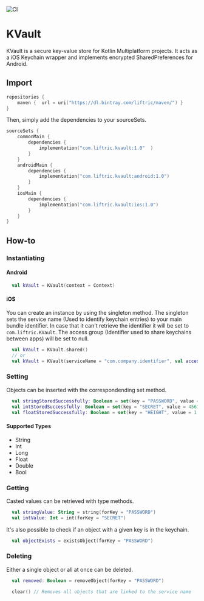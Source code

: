 ![CI](https://github.com/Liftric/kvault/workflows/CI/badge.svg)

# KVault

KVault is a secure key-value store for Kotlin Multiplatform projects. It acts as a iOS Keychain wrapper and implements encrypted SharedPreferences for Android.

## Import

```kotlin
repositories {
    maven {  url = uri("https://dl.bintray.com/liftric/maven/") }
}
```

Then, simply add the dependencies to your sourceSets.

```kotlin
sourceSets {
    commonMain {
        dependencies {
            implementation("com.liftric.kvault:1.0"  )   
        }
    }
    androidMain {
        dependencies {
            implementation("com.liftric.kvault:android:1.0")
        }
    }
    iosMain {
        dependencies {
            implementation("com.liftric.kvault:ios:1.0")
        }
    }
}
```

## How-to

### Instantiating

#### Android

```kotlin
  val kVault = KVault(context = Context)
```

#### iOS

You can create an instance by using the singleton method. The singleton sets the service name (Used to identify keychain entries) to your main bundle identifier. In case that it can't retrieve the identifier it will be set to `com.liftric.KVault`. The access group (Identifier used to share keychains between apps) will be set to null.

```kotlin
  val kVault = KVault.shared()
  // or
  val kVault = KVault(serviceName = "com.company.identifier", val accessGroup = null)
```

### Setting

Objects can be inserted with the correspondending set method. 

```kotlin
  val stringStoredSuccessfully: Boolean = set(key = "PASSWORD", value = "546hfbfzzeujfdbfdz")
  val intStoredSuccessfully: Boolean = set(key = "SECRET", value = 45678765)
  val floatStoredSuccessfully: Boolean = set(key = "HEIGHT", value = 1.79)
```

#### Supported Types

- String
- Int
- Long
- Float
- Double
- Bool

### Getting

Casted values can be retrieved with type methods.

```kotlin
  val stringValue: String = string(forKey = "PASSWORD")
  val intValue: Int = int(forKey = "SECRET")
```

It's also possible to check if an object with a given key is in the keychain.

```kotlin
  val objectExists = existsObject(forKey = "PASSWORD")
```

### Deleting

Either a single object or all at once can be deleted.

```kotlin
  val removed: Boolean = removeObject(forKey = "PASSWORD")
```

```kotlin
  clear() // Removes all objects that are linked to the service name
```
